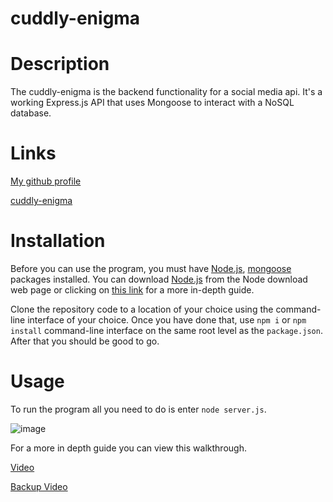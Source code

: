 # cuddly-enigma
# Description

The cuddly-enigma is the backend functionality for a social media api. It's a working Express.js API that uses Mongoose to interact with a NoSQL database.

# Links

[My github profile](https://github.com/AbdalehHersi)

[cuddly-enigma](https://github.com/AbdalehHersi/cuddly-enigma)

# Installation

Before you can use the program, you must have [Node.js](https://nodejs.org/en/download/), [mongoose](https://www.npmjs.com/package/mongoose) packages installed. You can download [Node.js](https://nodejs.org/en/download/) from the Node download web page or clicking on [this link](https://radixweb.com/blog/installing-npm-and-nodejs-on-windows-and-mac) for a more in-depth guide. 

Clone the repository code to a location of your choice using the command-line interface of your choice. Once you have done that, use `npm i` or `npm install` command-line interface on the same root level as the `package.json`. After that you should be good to go.

# Usage

To run the program all you need to do is enter `node server.js`. 

![image](https://user-images.githubusercontent.com/107760608/200391542-654933e1-6ecc-4dc8-920a-89b6735a979d.png)

For a more in depth guide you can view this walkthrough.

[Video](https://drive.google.com/file/d/1-HwGVBPF2c6YQYw3joTF-ZzLxkOiMIyR/view)

[Backup Video](https://youtu.be/zd7YQ-D1SDs)
